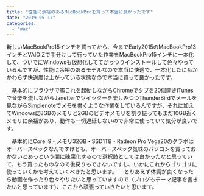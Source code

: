 ```yaml
---
title: "性能に余裕のあるMacBookProを買って本当に良かったです"
date: "2019-05-17"
categories: 
  - "mac"
---
```


新しいMacBookPro15インチを買ってから、今までEarly2015のMacBookPro13インチとVAIO Zで手分けして行っていた作業をMacBookPro15インチに一本化して、ついでにWindowsも仮想化しててがっつりインストールして色々やっているんですが、性能に余裕のあるモデルなので本当に快適で、一本化したにもかかわらず快適度は上がっている状態なので本当に買って良かったです。

　基本的にブラウザで艦これを起動しながらChromeでタブを20個開きiTunesで音楽を流しながらJanetterでツイッターを楽しみつつThunderBirdでメールを見ながらSimplenoteでメモを書くような作業をしているんですが、それに加えてWindowsに8GBのメモリと2GBのビデオメモリを割り振ってもまだ10GB近くメモリに余裕があり、動作も一切遅延しないので非常に使っていて気分が良いです。

　基本的にCore i9・メモリ32GB・SSD1TB・Radeon Pro Vega20のグラボはオーバースペックなんですけども、オーバースペック気味のパソコンを買っておかないとあっという間に陳腐化するので選択肢としては良かったなと思っていて、もう買ったものなので後戻りもできないですし、いかにこれからゴリゴリに使っていくかを考えていくべきだと思います。 　とりあえず体調が良くなったら動画を作ったり色々やりたいと思っていますので（ブログもテーマ記事を書きたいと思っています）、ここから頑張っていきたいと思います。
